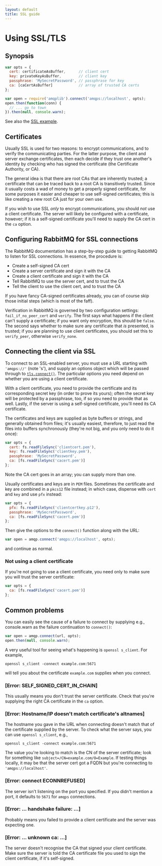```yaml
---
layout: default
title: SSL guide
---
```

# Using SSL/TLS

## Synopsis

```javascript
var opts = {
  cert: certificateAsBuffer,      // client cert
  key: privateKeyAsBuffer,        // client key
  passphrase: 'MySecretPassword', // passphrase for key
  ca: [caCertAsBuffer]            // array of trusted CA certs
};

var open = require('amqplib').connect('amqps://localhost', opts);
open.then(function(conn) {
  // ... go to town
}).then(null, console.warn);
```

See also the [SSL example][ssl-example].

## Certificates

Usually SSL is used for two reasons: to encrypt communications, and to
verify the communicating parties. For the latter purpose, the client
and server exchange certificates, then each decide if they trust one
another's identity by checking who has signed the certificate (the
Certificate Authority, or CA).

The general idea is that there are root CAs that are inherently
trusted; a certificate that can be traced back to a root CA is
transitively trusted. Since it usually costs a wad of money to get a
properly signed certificate, for some purposes it easier and cheaper
to use self-signed certificates; this is like creating a new root CA
just for your own use.

If you wish to use SSL *only* to encrypt communications, you should
*not* use a client certificate. The server will likely be configured
with a certificate, however; if it is a self-signed certificate you'll
need to supply the CA cert in the `ca` option.

## Configuring RabbitMQ for SSL connections

The RabbitMQ documentation has a step-by-step guide to getting
RabbitMQ to listen for SSL connections. In essence, the procedure is:

 - Create a self-signed CA cert
 - Create a server certificate and sign it with the CA
 - Create a client certificate and sign it with the CA
 - Tell RabbitMQ to use the server cert, and to trust the CA
 - Tell the client to use the client cert, and to trust the CA

If you have fancy CA-signed certificates already, you can of course
skip those initial steps (which is most of the faff).

Verification in RabbitMQ is governed by two configuration settings:
`fail_if_no_peer_cert` and `verify`. The first says what happens if
the client can't supply a certificate; if you want only encryption,
this should be `false`. The second says whether to make sure any
certificate that *is* presented, is trusted; if you are planning to
use client certificates, you should set this to `verify_peer`,
otherwise `verify_none`.

## Connecting the client via SSL

To connect to an SSL-enabled server, you must use a URL starting with
`'amqps://'` (note 's'), and supply an options object which will be
passed through to [`tls.connect()`][tls-connect-doc]. The particular
options you need depend on whether you are using a client certificate.

With a client certificate, you need to provide the certificate and its
corresponding secret key (in order to prove its yours); often the
secret key will be protected by a passphrase, too, if so you need to
provide that as well. Lastly, if the server is using a self-signed
certificate, you'll need its CA certificate.

The certificates and keys are supplied as byte buffers or strings, and
generally obtained from files; it's usually easiest, therefore, to
just read the files into buffers synchronously (they're not big, and
you only need to do it once):

```javascript
var opts = {
  cert: fs.readFileSync('clientcert.pem'),
  key: fs.readFileSync('clientkey.pem'),
  passphrase: 'MySecretPassword',
  ca: [fs.readFileSync('cacert.pem')]
};
```

Note the CA cert goes in an array; you can supply more than one.

Usually certificates and keys are in `PEM` files. Sometimes the
certificate and key are combined in a `pkcs12` file instead; in which
case, dispense with `cert` and `key` and use `pfx` instead:

```javascript
var opts = {
  pfx: fs.readFileSync('clientcertkey.p12'),
  passphrase: 'MySecretPassword',
  ca: [fs.readFileSync('cacert.pem')]
};
```

Then give the options to the `connect()` function along with the URL:

```javascript
var open = amqp.connect('amqps://localhost', opts);
```

and continue as normal.

### Not using a client certificate

If you're not going to use a client certificate, you need only to make
sure you will trust the server certificate:

```javascript
var opts = {
  ca: [fs.readFileSync('cacert.pem')]
};
```

## Common problems

You can easily see the cause of a failure to connect by supplying
e.g., console.warn as the failure continuation to `connect()`:

```javascript
var open = amqp.connect(url, opts);
open.then(null, console.warn);
```

A very useful tool for seeing what's happening is `openssl
s_client`. For example,

    openssl s_client -connect example.com:5671

will tell you about the certificate `example.com` supplies when you
connect.

### [Error: SELF_SIGNED_CERT_IN_CHAIN]

This usually means you don't trust the server certificate. Check that
you're supplying the right CA certificate in the `ca` option.

### [Error: Hostname/IP doesn't match certificate's altnames]

The hostname you gave in the URL when connecting doesn't match that of
the certificate supplied by the server. To check what the server says,
you can use `openssl s_client`, e.g.,

    openssl s_client -connect example.com:5671

The value you're looking to match is the CN of the server certificate;
look for something like `subject=/CN=example.com/O=Example`. If
testing things locally, it may be that the server cert got a FQDN but
you're connecting to `'amqps://localhost'`.

### [Error: connect ECONNREFUSED]

The server isn't listening on the port you specified. If you didn't
mention a port, it defaults to `5671` for `amqps` connections.

### [Error: ... handshake failure: ...]

Probably means you failed to provide a client certificate and the
server was expecting one.

### [Error: ... unknown ca: ...]

The server doesn't recognise the CA that signed your client
certificate. Make sure the server is told the CA certificate file you
used to sign the client certificate, if it's self-signed.


[ssl-example]: https://github.com/squaremo/amqp.node/blob/master/examples/ssl.js
[tls-connect-doc]: http://nodejs.org/api/tls.html#tls_tls_connect_options_callback
